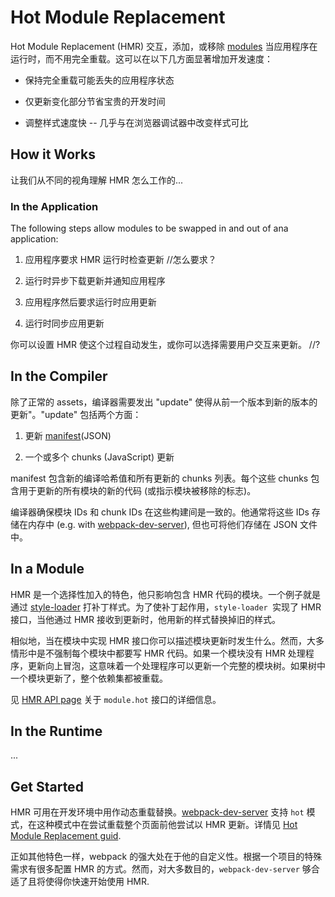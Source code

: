 # Hot Module Replacement

Hot Module Replacement (HMR) 交互，添加，或移除 [modules]() 当应用程序在运行时，而不用完全重载。这可以在以下几方面显著增加开发速度：

- 保持完全重载可能丢失的应用程序状态

- 仅更新变化部分节省宝贵的开发时间

- 调整样式速度快 -- 几乎与在浏览器调试器中改变样式可比

## How it Works

让我们从不同的视角理解 HMR 怎么工作的...

### In the Application

The following steps allow modules to be swapped in and out of ana application:

1. 应用程序要求 HMR 运行时检查更新 //怎么要求？

2. 运行时异步下载更新并通知应用程序
 
3. 应用程序然后要求运行时应用更新

4. 运行时同步应用更新

你可以设置 HMR 使这个过程自动发生，或你可以选择需要用户交互来更新。 //?

## In the Compiler

除了正常的 assets，编译器需要发出 "update" 使得从前一个版本到新的版本的更新"。"update" 包括两个方面：

1. 更新 [manifest](https://webpack.js.org/concepts/manifest)(JSON)

2. 一个或多个 chunks (JavaScript) 更新

manifest 包含新的编译哈希值和所有更新的 chunks 列表。每个这些 chunks 包含用于更新的所有模块的新的代码 (或指示模块被移除的标志)。

编译器确保模块 IDs 和 chunk IDs 在这些构建间是一致的。他通常将这些 IDs 存储在内存中 (e.g. with [webpack-dev-server](https://webpack.js.org/configuration/dev-server/)), 但也可将他们存储在 JSON 文件中。

## In a Module

HMR 是一个选择性加入的特色，他只影响包含 HMR 代码的模块。一个例子就是通过 [style-loader](https://github.com/webpack/style-loader) 打补丁样式。为了使补丁起作用，`style-loader `实现了 HMR 接口，当他通过 HMR 接收到更新时，他用新的样式替换掉旧的样式。

相似地，当在模块中实现 HMR 接口你可以描述模块更新时发生什么。然而，大多情形中是不强制每个模块中都要写 HMR 代码。如果一个模块没有 HMR 处理程序，更新向上冒泡，这意味着一个处理程序可以更新一个完整的模块树。如果树中一个模块更新了，整个依赖集都被重载。

见 [HMR API page](/api/hot-module-replacement) 关于 `module.hot` 接口的详细信息。

## In the Runtime
...

## Get Started

HMR 可用在开发环境中用作动态重载替换。[webpack-dev-server](/configuration/dev-server/) 支持 `hot` 模式，在这种模式中在尝试重载整个页面前他尝试以 HMR 更新。详情见 [Hot Module Replacement guid](/guides/hot-module-replacement).

正如其他特色一样，webpack 的强大处在于他的自定义性。根据一个项目的特殊需求有很多配置 HMR 的方式。然而，对大多数目的，`webpack-dev-server` 够合适了且将使得你快速开始使用 HMR.

